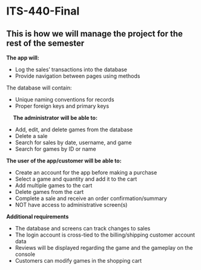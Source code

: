 # ITS-440-Final
This is how we will manage the project for the rest of the semester
-----------------------------------------------------------------------------------------------------------------------------------------------------------------------------------
**The app will:**

* Log the sales’ transactions into the database
* Provide navigation between pages using methods

The database will contain:
*  Unique naming conventions for records
*  Proper foreign keys and primary keys

 
**The administrator will be able to:**

*    Add, edit, and delete games from the database
*    Delete a sale
*    Search for sales by date, username, and game
*    Search for games by ID or name

**The user of the app/customer will be able to:**

*    Create an account for the app before making a purchase
*    Select a game and quantity and add it to the cart
*    Add multiple games to the cart
*    Delete games from the cart
*    Complete a sale and receive an order confirmation/summary
*    NOT have access to administrative screen(s)


**Additional requirements**

* The database and screens can track changes to sales
* The login account is cross-tied to the billing/shipping customer account data
* Reviews will be displayed regarding the game and the gameplay on the console
* Customers can modify games in the shopping cart
